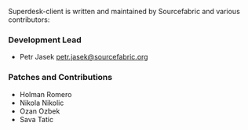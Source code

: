Superdesk-client is written and maintained by Sourcefabric and various contributors:

### Development Lead

- Petr Jasek <petr.jasek@sourcefabric.org>

### Patches and Contributions

- Holman Romero
- Nikola Nikolic
- Ozan Ozbek
- Sava Tatic

